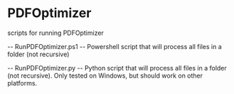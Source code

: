 # PDFOptimizer
scripts for running PDFOptimizer

-- RunPDFOptimizer.ps1 -- Powershell script that will process all files in a folder (not recursive)

-- RunPDFOptimizer.py -- Python script that will process all files in a folder (not recursive). Only tested on Windows, but should work on other platforms.

